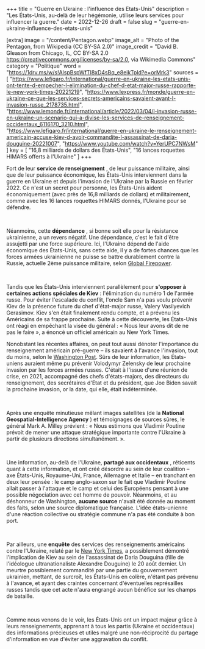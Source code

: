 +++
title = "Guerre en Ukraine : l'influence des Etats-Unis"
description = "Les États-Unis, au-delà de leur hégémonie, utilise leurs services pour influencer la guerre."
date = 2022-12-26
draft = false
slug = "guerre-en-ukraine-influence-des-etats-unis"

[extra]
image = "/content/Pentagon.webp"
image_alt = "Photo of the Pentagon, from Wikipedia (CC BY-SA 2.0)"
image_credit = "David B. Gleason from Chicago, IL, CC BY-SA 2.0 <https://creativecommons.org/licenses/by-sa/2.0>, via Wikimedia Commons"
category = "Politique"
word = "https://1drv.ms/w/s!AlspBspWfTI8xD4sBq_e8eikTpId?e=orMrk3"
sources = [
    "https://www.lefigaro.fr/international/guerre-en-ukraine-les-etats-unis-ont-tente-d-empecher-l-elimination-du-chef-d-etat-major-russe-rapporte-le-new-york-times-20221219",
    "https://www.lexpress.fr/monde/guerre-en-ukraine-ce-que-les-services-secrets-americains-savaient-avant-l-invasion-russe_2178735.html",
    "https://www.lemonde.fr/international/article/2022/03/04/l-invasion-russe-en-ukraine-un-scenario-qui-a-divise-les-services-de-renseignement-occidentaux_6116170_3210.html",
    "https://www.lefigaro.fr/international/guerre-en-ukraine-le-renseignement-americain-accuse-kiev-d-avoir-commandite-l-assassinat-de-daria-douguine-20221007",
    "https://www.youtube.com/watch?v=YerUPC7NWsM"
]
key = [
    "16,8 milliards de dollars des États-Unis",
    "16 lances roquettes HIMARS offerts à l'Ukraine"
]
+++

Fort de leur **service de renseignement** , de leur puissance militaire, ainsi que de leur puissance économique, les États-Unis interviennent dans la guerre en Ukraine et depuis l'invasion de l'Ukraine par la Russie en février 2022. Ce n'est un secret pour personne, les États-Unis aident économiquement (avec près de 16,8 milliards de dollars) et militairement, comme avec les 16 lances roquettes HIMARS donnés, l'Ukraine pour se défendre.

<br />

Néanmoins, cette **dépendance** , si bonne soit elle pour la résistance ukrainienne, a un revers négatif. Une dépendance, c'est le fait d'être assujetti par une force supérieure. Ici, l'Ukraine dépend de l'aide économique des États-Unis, sans cette aide, il y a de fortes chances que les forces armées ukrainienne ne puisse se battre durablement contre la Russie, actuelle 2ème puissance militaire, selon [Global Firepower](https://www.globalfirepower.com/countries-listing.php).

<br />

Tandis que les États-Unis interviennent parallèlement pour **s'opposer à certaines actions spéciales de Kiev** : l'élimination du numéro 1 de l'armée russe. Pour éviter l'escalade du conflit, l'oncle Sam n'a pas voulu prévenir Kiev de la présence future du chef d'état-major russe, Valery Vasilyevich Gerasimov. Kiev s'en était finalement rendu compte, et a prévenu les Américains de sa frappe prochaine. Suite à cette découverte, les États-Unis ont réagi en empêchant la visée du général : « Nous leur avons dit de ne pas le faire », a énoncé un officiel américain au New York Times.

Nonobstant les récentes affaires, on peut tout aussi dénoter l'importance du renseignement américain pré-guerre – ils savaient à l'avance l'invasion, tout du moins, selon le [Washington Post](https://www.washingtonpost.com/national-security/2022/08/16/ukraine-road-to-war-takeaways/). Sûrs de leur information, les États-uniens auraient même pu prévenir Volodymyr Zelensky de leur prochaine invasion par les forces armées russes. C'était à l'issue d'une réunion de crise, en 2021, accompagné des chefs d'états-majors, des directeurs du renseignement, des secrétaires d'Etat et du président, que Joe Biden savait la prochaine invasion, or la date, qui elle, était indéterminée.

<br />

Après une enquête minutieuse mêlant images satellites (de la **National Geospatial-Intelligence Agency** ) et témoignages de sources sûres, le général Mark A. Milley prévient : « Nous estimons que Vladimir Poutine prévoit de mener une attaque stratégique importante contre l'Ukraine à partir de plusieurs directions simultanément. ».

<br />

Une information, au-delà de l'Ukraine, **partagé aux occidentaux** , réticents quant à cette information, et ont créé désordre au sein de leur coalition – axe États-Unis, Royaume-Uni, France, Allemagne et Italie – en tranchant en deux leur pensée : le camp anglo-saxon sur le fait que Vladimir Poutine allait passer à l'attaque et le camp et celui des Européens pensant à une possible négociation avec cet homme de pouvoir. Néanmoins, et au déshonneur de Washington, **aucune source** n'avait été donnée au moment des faits, selon une source diplomatique française. L'idée états-unienne d'une réaction collective ou stratégie commune n'a pas été conduite à bon port.

<br />

Par ailleurs, une **enquête** des services des renseignements américains contre l'Ukraine, relaté par le [New York Times](https://www.nytimes.com/2022/10/06/world/europe/the-us-believes-ukrainians-were-behind-daria-duginas-assassination.html), a possiblement démontré l'implication de Kiev au sein de l'assassinat de Daria Douguina (fille de l'idéologue ultranationaliste Alexandre Douguine) le 20 août dernier. Un meurtre possiblement commandité par une partie du gouvernement ukrainien, mettant, de surcroît, les États-Unis en colère, n'étant pas prévenu à l'avance, et ayant des craintes concernant d'éventuelles représailles russes tandis que cet acte n'aura engrangé aucun bénéfice sur les champs de bataille.

<br />

Comme nous venons de le voir, les États-Unis ont un impact majeur grâce à leurs renseignements, apprenant à tous les partis (Ukraine et occidentaux) des informations précieuses et utiles malgré une non-réciprocité du partage d'information en vue d'éviter une aggravation du conflit.